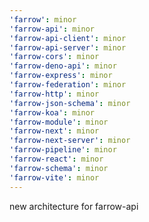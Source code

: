 ```yaml
---
'farrow': minor
'farrow-api': minor
'farrow-api-client': minor
'farrow-api-server': minor
'farrow-cors': minor
'farrow-deno-api': minor
'farrow-express': minor
'farrow-federation': minor
'farrow-http': minor
'farrow-json-schema': minor
'farrow-koa': minor
'farrow-module': minor
'farrow-next': minor
'farrow-next-server': minor
'farrow-pipeline': minor
'farrow-react': minor
'farrow-schema': minor
'farrow-vite': minor
---
```


new architecture for farrow-api
